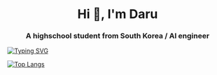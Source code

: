 <h1 align="center">Hi 👋, I'm Daru</h1>
<h3 align="center">A highschool student from South Korea / AI engineer </h3>

[![Typing SVG](https://readme-typing-svg.demolab.com?font=Nanum+Gothic&weight=800&pause=1000&color=3CA943&width=435&lines=Welcome+to+JMandoo's+GitHub)](https://git.io/typing-svg)

[![Top Langs](https://github-readme-stats.vercel.app/api/top-langs/?username=JMandoo1014&layout=compact)](https://github.com/anuraghazra/github-readme-stats)
